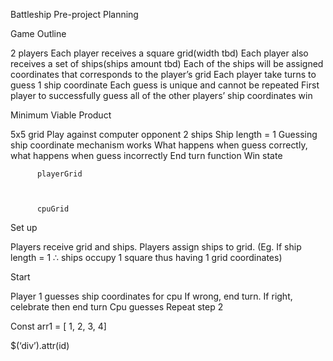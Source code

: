 Battleship Pre-project Planning

Game Outline

2 players
Each player receives a square grid(width tbd) 
Each player also receives a set of ships(ships amount tbd)
Each of the ships will be assigned coordinates that corresponds to the player’s grid
Each player take turns to guess 1 ship coordinate
Each guess is unique and cannot be repeated 
First player to successfully guess all of the other players’ ship coordinates win 


Minimum Viable Product

5x5 grid
Play against computer opponent 
2 ships
Ship length = 1
Guessing ship coordinate mechanism works
What happens when guess correctly, what happens when guess incorrectly
End turn function
Win state

           
          playerGrid



          cpuGrid





Set up

Players receive grid and ships.
Players assign ships to grid. (Eg.  If ship length = 1 ∴ ships occupy 1 square thus having 1 grid coordinates)





Start

Player 1 guesses ship coordinates for cpu
If wrong, end turn. If right, celebrate then end turn
Cpu guesses 
Repeat step 2





Const arr1 = [ 1, 2, 3, 4]

$(‘div’).attr(id)